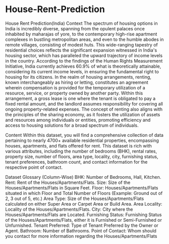 # House-Rent-Prediction
House Rent Prediction(India)
Context
The spectrum of housing options in India is incredibly diverse, spanning from the opulent palaces once inhabited by maharajas of yore, to the contemporary high-rise apartment complexes in bustling metropolitan areas, and even to the humble abodes in remote villages, consisting of modest huts. This wide-ranging tapestry of residential choices reflects the significant expansion witnessed in India's housing sector, which has paralleled the upward trajectory of income levels in the country. According to the findings of the Human Rights Measurement Initiative, India currently achieves 60.9% of what is theoretically attainable, considering its current income levels, in ensuring the fundamental right to housing for its citizens. In the realm of housing arrangements, renting, known interchangeably as hiring or letting, constitutes an agreement wherein compensation is provided for the temporary utilization of a resource, service, or property owned by another party. Within this arrangement, a gross lease is one where the tenant is obligated to pay a fixed rental amount, and the landlord assumes responsibility for covering all ongoing property-related expenses. The concept of renting also aligns with the principles of the sharing economy, as it fosters the utilization of assets and resources among individuals or entities, promoting efficiency and access to housing solutions for a broad spectrum of individuals.

Content
Within this dataset, you will find a comprehensive collection of data pertaining to nearly 4700+ available residential properties, encompassing houses, apartments, and flats offered for rent. This dataset is rich with various attributes, including the number of bedrooms (BHK), rental rates, property size, number of floors, area type, locality, city, furnishing status, tenant preferences, bathroom count, and contact information for the respective point of contact.

Dataset Glossary (Column-Wise)
BHK: Number of Bedrooms, Hall, Kitchen.
Rent: Rent of the Houses/Apartments/Flats.
Size: Size of the Houses/Apartments/Flats in Square Feet.
Floor: Houses/Apartments/Flats situated in which Floor and Total Number of Floors (Example: Ground out of 2, 3 out of 5, etc.)
Area Type: Size of the Houses/Apartments/Flats calculated on either Super Area or Carpet Area or Build Area.
Area Locality: Locality of the Houses/Apartments/Flats.
City: City where the Houses/Apartments/Flats are Located.
Furnishing Status: Furnishing Status of the Houses/Apartments/Flats, either it is Furnished or Semi-Furnished or Unfurnished.
Tenant Preferred: Type of Tenant Preferred by the Owner or Agent.
Bathroom: Number of Bathrooms.
Point of Contact: Whom should you contact for more information regarding the Houses/Apartments/Flats
